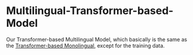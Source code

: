 # Multilingual-Transformer-based-Model

Our Transformer-based Multilingual Model, which basically is the same as the [Transformer-based Monolingual](https://github.com/ravenouse/Revdict_ZHWA3087/tree/Monolingual-Transformer-based-Model), except for the training data. <br>
